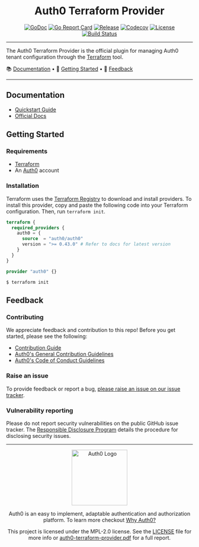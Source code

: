 <div align="center">
  <h1>Auth0 Terraform Provider</h1>

[![GoDoc](https://pkg.go.dev/badge/github.com/auth0/terraform-provider-auth0.svg)](https://pkg.go.dev/github.com/auth0/terraform-provider-auth0)
[![Go Report Card](https://goreportcard.com/badge/github.com/auth0/terraform-provider-auth0?style=flat-square)](https://goreportcard.com/report/github.com/auth0/terraform-provider-auth0)
[![Release](https://img.shields.io/github/v/release/auth0/terraform-provider-auth0?logo=terraform&include_prereleases&style=flat-square)](https://github.com/auth0/terraform-provider-auth0/releases)
[![Codecov](https://img.shields.io/codecov/c/github/auth0/terraform-provider-auth0?logo=codecov&style=flat-square)](https://codecov.io/gh/auth0/terraform-provider-auth0)
[![License](https://img.shields.io/github/license/auth0/terraform-provider-auth0.svg?logo=fossa&style=flat-square)](https://github.com/auth0/terraform-provider-auth0/blob/main/LICENSE)
[![Build Status](https://img.shields.io/github/actions/workflow/status/auth0/terraform-provider-auth0/main.yml?branch=main)](https://github.com/auth0/terraform-provider-auth0/actions?query=branch%3Amain)

</div>

-------------------------------------

The Auth0 Terraform Provider is the official plugin for managing Auth0 tenant configuration through the
[Terraform](https://www.terraform.io/) tool.

📚 [Documentation](#documentation) • 🚀 [Getting Started](#getting-started) • 💬 [Feedback](#feedback)

-------------------------------------

## Documentation

- [Quickstart Guide](./docs/guides/quickstart.md)
- [Official Docs](https://registry.terraform.io/providers/auth0/auth0/latest/docs)

## Getting Started

### Requirements

- [Terraform](https://www.terraform.io/downloads)
- An [Auth0](https://auth0.com) account

### Installation

Terraform uses the [Terraform Registry](https://registry.terraform.io/) to download and install providers. To install
this provider, copy and paste the following code into your Terraform configuration. Then, run `terraform init`.

```terraform
terraform {
  required_providers {
    auth0 = {
      source  = "auth0/auth0"
      version = ">= 0.43.0" # Refer to docs for latest version
    }
  }
}

provider "auth0" {}
```

```shell
$ terraform init
```

## Feedback

### Contributing

We appreciate feedback and contribution to this repo! Before you get started, please see the following:

- [Contribution Guide](./CONTRIBUTING.md)
- [Auth0's General Contribution Guidelines](https://github.com/auth0/open-source-template/blob/master/GENERAL-CONTRIBUTING.md)
- [Auth0's Code of Conduct Guidelines](https://github.com/auth0/open-source-template/blob/master/CODE-OF-CONDUCT.md)

### Raise an issue

To provide feedback or report a bug, [please raise an issue on our issue tracker](https://github.com/auth0/terraform-provider-auth0/issues).

### Vulnerability reporting

Please do not report security vulnerabilities on the public GitHub issue tracker.
The [Responsible Disclosure Program](https://auth0.com/responsible-disclosure-policy) details the procedure for disclosing security issues.

---

<div align="center">
  <picture>
    <source media="(prefers-color-scheme: light)" srcset="https://cdn.auth0.com/website/sdks/logos/auth0_light_mode.png" width="150">
    <source media="(prefers-color-scheme: dark)" srcset="https://cdn.auth0.com/website/sdks/logos/auth0_dark_mode.png" width="150">
    <img alt="Auth0 Logo" src="https://cdn.auth0.com/website/sdks/logos/auth0_light_mode.png" width="150">
  </picture>
</div>

<div align="center">

Auth0 is an easy to implement, adaptable authentication and authorization platform. To learn more checkout
[Why Auth0?](https://auth0.com/why-auth0)

This project is licensed under the MPL-2.0 license. See the [LICENSE](LICENSE) file for more info or
[auth0-terraform-provider.pdf](https://www.okta.com/sites/default/files/2022-03/auth0-terraform-provider.pdf) for a full
report.

</div>
